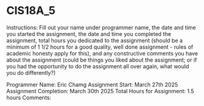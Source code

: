 # CIS18A_5
Instructions: Fill out your name under programmer name, the date and time you started the assignment, 
the date and time you completed the assignment, total hours you dedicated to the assignment (should be
a minimum of 1 1/2 hours for a good quality, well done assignment - rules of academic honesty apply for
this), and any constructive comments you have about the assignment (could be things you liked about the 
assignment; or if you had the opportunity to do the assignment all over again, what would you do 
differently?) 

Programmer Name: Eric Chamg
Assignment Start: March 27th 2025
Assignment Completion: March 30th 2025
Total Hours for Assignment: 1.5 hours
Comments:
